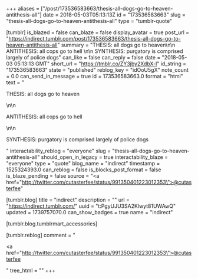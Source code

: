 +++
aliases = ["/post/173536583663/thesis-all-dogs-go-to-heaven-antithesis-all"]
date = 2018-05-03T05:13:13Z
id = "173536583663"
slug = "thesis-all-dogs-go-to-heaven-antithesis-all"
type = "tumblr-quote"

[tumblr]
is_blazed = false
can_blaze = false
display_avatar = true
post_url = "https://indirect.tumblr.com/post/173536583663/thesis-all-dogs-go-to-heaven-antithesis-all"
summary = "THESIS: all dogs go to heaven\n\n ANTITHESIS: all cops go to hell \n\n SYNTHESIS: purgatory is comprised largely of police dogs"
can_like = false
can_reply = false
date = "2018-05-03 05:13:13 GMT"
short_url = "https://tmblr.co/ZY3jby2XdbX-l"
id_string = "173536583663"
state = "published"
reblog_key = "idOoU5gX"
note_count = 0.0
can_send_in_message = true
id = 173536583663.0
format = "html"
text = "<p>THESIS: all dogs go to heaven</p>\n\n<p>ANTITHESIS: all cops go to hell </p>\n\n<p>SYNTHESIS: purgatory is comprised largely of police dogs</p>"
interactability_reblog = "everyone"
slug = "thesis-all-dogs-go-to-heaven-antithesis-all"
should_open_in_legacy = true
interactability_blaze = "everyone"
type = "quote"
blog_name = "indirect"
timestamp = 1525324393.0
can_reblog = false
is_blocks_post_format = false
is_blaze_pending = false
source = "<a href=\"http://twitter.com/cutasterfee/status/991350401223012353\">@cutasterfee</a>"

[tumblr.blog]
title = "indirect"
description = ""
url = "https://indirect.tumblr.com/"
uuid = "t:PgyUJU3SA2Klwyt81UWAwQ"
updated = 1739757070.0
can_show_badges = true
name = "indirect"

[tumblr.blog.tumblrmart_accessories]

[tumblr.reblog]
comment = "<p><a href=\"http://twitter.com/cutasterfee/status/991350401223012353\">@cutasterfee</a></p>"
tree_html = ""
+++
